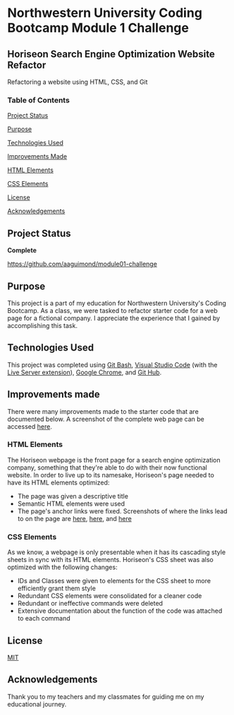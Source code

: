 # Northwestern University Coding Bootcamp Module 1 Challenge

## Horiseon Search Engine Optimization Website Refactor

Refactoring a website using HTML, CSS, and Git

### Table of Contents

[Project Status](#project-status)

[Purpose](#purpose)

[Technologies Used](#technologies-used)

[Improvements Made](#improvements-made)

[HTML Elements](#html-elements)

[CSS Elements](#css-elements)

[License](#license)

[Acknowledgements](#acknowledgements)

## Project Status

**Complete**

https://github.com/aaguimond/module01-challenge

## Purpose

This project is a part of my education for Northwestern University's Coding Bootcamp. As a
class, we were tasked to refactor starter code for a web page for a fictional company. I appreciate
the experience that I gained by accomplishing this task.

## Technologies Used

This project was completed using [Git Bash](https://git-scm.com/about), [Visual Studio Code](https://code.visualstudio.com/) (with the [Live Server extension](https://marketplace.visualstudio.com/items?itemName=ritwickdey.LiveServer)), [Google Chrome](https://www.google.com/chrome/), and [Git Hub](https://github.com/).

## Improvements made

There were many improvements made to the starter code that are documented below. A screenshot of the 
complete web page can be accessed [here](./assets/images/HoriseonFront.png).

### HTML Elements

The Horiseon webpage is the front page for a search engine optimization company, something
that they're able to do with their now functional website.
In order to live up to its namesake, Horiseon's page needed to have its HTML elements optimized:
* The page was given a descriptive title
* Semantic HTML elements were used
* The page's anchor links were fixed. Screenshots of where the links lead to on the page are [here](./assets/images/HoriseonLink1.png), [here](./assets/images/HoriseonLink2.png), and [here](./assets/images/Horiseonlink3.png)

### CSS Elements

As we know, a webpage is only presentable when it has its cascading style sheets in sync with its
HTML elements. Horiseon's CSS sheet was also optimized with the following changes:
* IDs and Classes were given to elements for the CSS sheet to more efficiently grant them style
* Redundant CSS elements were consolidated for a cleaner code
* Redundant or ineffective commands were deleted
* Extensive documentation about the function of the code was attached to each command

## License

[MIT](https://opensource.org/license/mit)

## Acknowledgements

Thank you to my teachers and my classmates for guiding me on my educational journey.